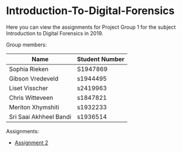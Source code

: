 # Introduction-To-Digital-Forensics
Here you can view the assignments for Project Group 1 for the subject Introduction to Digital Forensics in 2019.

Group members:

| Name                   | Student Number |   
|------------------------|----------------|  
| Sophia Rieken          | S1947869       |  
| Gibson Vredeveld       | s1944495       |  
| Liset Visscher         | s2419963       |  
| Chris Witteveen        | s1847821       |  
| Meriton Xhymshiti      | s1932233       |  
| Sri Saai Akhheel Bandi | s1936514       |  

Assignments:
 - [Assignment 2](assignment2/assignment2.ipynb)
